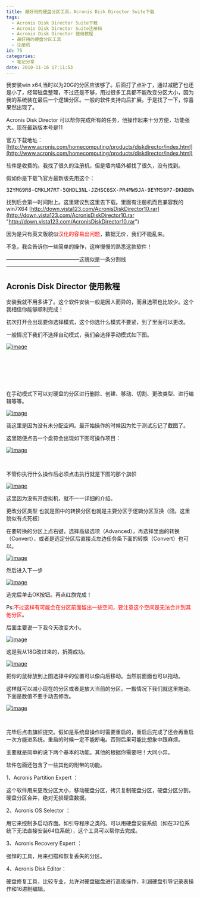 ```yaml
---
title: 最好用的硬盘分区工具，Acronis Disk Director Suite下载
tags:
  - Acronis Disk Director Suite下载
  - Acronis Disk Director Suite注册码
  - Acronis Disk Director 使用教程
  - 最好用的硬盘分区工具
  - 注册机
id: 75
categories:
  - 笔记分享
date: 2010-11-16 17:11:53
---
```


我安装win x64,当时以为20G的分区应该够了。后面打了点补丁，通过减肥了也还是小了，经常磁盘整理，不过还是不够，用过很多工具都不能改变分区大小，因为我的系统装在最后一个逻辑分区。一般的软件支持向后扩展。于是找了一下，惊喜果然出现了。

Acronis Disk Director 可以帮你完成所有的任务，他操作起来十分方便，功能强大。现在最新版本号是11

官方下载地址：[http://www.acronis.com/homecomputing/products/diskdirector/index.html](http://www.acronis.com/homecomputing/products/diskdirector/index.html)

软件是收费的。我找了很久的注册机，但是墙内墙外都找了很久，没有找到。

假如你是下载飞官方最新版先用这个：
  <div>   <pre>32YMG9R8-CMKLM7RT-5QHDL3NL-JZHSC6SX-PR4MW9JA-9EYM59P7-DKNBBWFL-72P9VX7K </pre>
</div>

找到后会第一时间附上。这里建议到这里去下载。里面有注册机而且兼容我的win7X64 [http://down.vista123.com/AcronisDiskDirector10.rar](http://down.vista123.com/AcronisDiskDirector10.rar "http://down.vista123.com/AcronisDiskDirector10.rar")

因为是只有英文版貌似<font color="#ff0000">汉化的容易出问题</font>，数据无价，我们不能乱来。

不急，我会告诉你一些简单的操作，这样慢慢的熟悉这款软件！

——————————————这貌似是一条分割线——————————————————

## Acronis Disk Director 使用教程

安装我就不用多讲了。这个软件安装一般是因人而异的，而且选项也比较少。这个我相信你能够顺利完成！

初次打开会出现要你选择模式，这个你选什么模式不要紧，到了里面可以更改。

一般情况下我们不选择自动模式，我们会选择手动模式如下图。

[![image](http://www.vkilo.com/wp-content/uploads/2010/11/image_thumb1.png "image")](http://www.vkilo.com/wp-content/uploads/2010/11/image2.png)

&#160;

&#160;

&#160;

在手动模式下可以对硬盘的分区进行删除、创建、移动、切割、更改类型、进行编辑等等。

[![image](http://www.vkilo.com/wp-content/uploads/2010/11/image_thumb2.png "image")](http://www.vkilo.com/wp-content/uploads/2010/11/image3.png)

我这里是因为没有未分配空间。最开始操作的时候因为忙于测试忘记了截图了。

这里随便点击一个盘符会出现如下图可操作项目：

[![image](http://www.vkilo.com/wp-content/uploads/2010/11/image_thumb3.png "image")](http://www.vkilo.com/wp-content/uploads/2010/11/image4.png)

&#160;

不管你执行什么操作后必须点击执行就是下图的那个旗帜

[![image](http://www.vkilo.com/wp-content/uploads/2010/11/image_thumb4.png "image")](http://www.vkilo.com/wp-content/uploads/2010/11/image5.png)

这里因为没有开虚拟机，就不一一详细的介绍。

更改分区类型 也就是图中的转换分区也就是主要分区于逻辑分区互换（囧。这里貌似有点死板） 

在要转换的分区上点右键，选择高级选项（Advanced），再选择里面的转换（Convert），或者是选定分区后直接点左边任务条下面的转换（Convert）也可以。

[![image](http://www.vkilo.com/wp-content/uploads/2010/11/image_thumb5.png "image")](http://www.vkilo.com/wp-content/uploads/2010/11/image6.png)

然后进入下一步

[![image](http://www.vkilo.com/wp-content/uploads/2010/11/image_thumb6.png "image")](http://www.vkilo.com/wp-content/uploads/2010/11/image7.png)

选完后单击OK按钮。再点红旗完成！

Ps:<font color="#ff0000">不过这样有可能会在分区前面留出一些空间，要注意这个空间是无法合并到其他分区</font>。

后面主要说一下我今天改变大小。

[![image](http://www.vkilo.com/wp-content/uploads/2010/11/image_thumb7.png "image")](http://www.vkilo.com/wp-content/uploads/2010/11/image8.png)

这是我从18G改过来的，折腾成功。

[![image](http://www.vkilo.com/wp-content/uploads/2010/11/image_thumb8.png "image")](http://www.vkilo.com/wp-content/uploads/2010/11/image9.png)

把你的鼠标放到上图选择中的位置可以像向后移动。当然前面面也可以拖动。

这样就可以减小现在的分区或者是放大当前的分区。一搬情况下我们就这里拖动。下面是数值不要手动去修改。

[![image](http://www.vkilo.com/wp-content/uploads/2010/11/image_thumb9.png "image")](http://www.vkilo.com/wp-content/uploads/2010/11/image10.png)

&#160;

完毕后点击旗帜提交。假如是系统盘操作时需要重启的，重启后完成了还会再重启一次方能进系统。重启的时候一定不能断电。否则后果可能比想象中跟麻烦。

主要就是简单的说下两个基本的功能。其他的根据你需要吧！大同小异。

软件包面还包含了一些其他的附带的功能。

1、Acronis Partition Expert ： 

这个软件用来更改分区大小，移动硬盘分区，拷贝复制硬盘分区，硬盘分区分割，硬盘分区合并，绝对无损硬盘数据。

2、Acronis OS Selector ：

用它来控制多启动界面。如引导程序之类的。可以用硬盘安装系统（如在32位系统下无法直接安装64位系统），这个工具可以帮你去完成。

3、Acronis Recovery Expert ：

强悍的工具，用来扫描和恢复丢失的分区。

4、Acronis Disk Editor：

硬盘修复工具，比较专业，允许对硬盘磁盘进行高级操作，利润硬盘引导记录表操作和16进制编辑。
